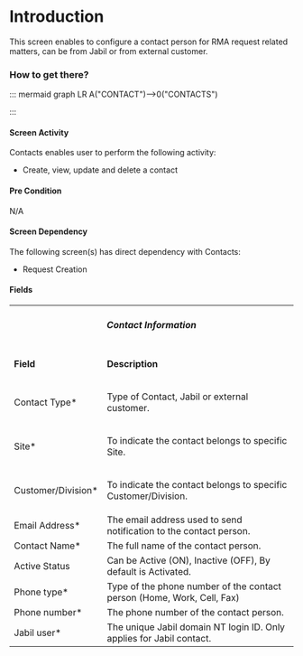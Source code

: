 # Introduction

This screen enables to configure a contact person for RMA request related matters, can be from Jabil or from external customer. 


### How to get there?



::: mermaid
graph LR
A("CONTACT")-->0("CONTACTS")

:::


#### Screen Activity


Contacts enables user to perform the following activity:

- Create, view, update and delete a contact



#### Pre Condition


N/A


#### Screen Dependency



The following screen(s) has direct dependency with Contacts:

- Request Creation





#### Fields



<table class="confluenceTable"><tbody><tr><td style="text-align: center;" colspan="2" class="confluenceTd"><h5 id="Contacts-ContactInformation"><strong>Contact Information</strong></h5></td></tr><tr><td class="highlight confluenceTd"><p><strong>Field</strong></p></td><td class="highlight confluenceTd"><p><strong>Description</strong></p></td></tr><tr><td class="confluenceTd"><p>Contact Type*</p></td><td class="confluenceTd"><p>Type of Contact, Jabil or external customer.</p></td></tr><tr><td class="confluenceTd"><p>Site*</p></td><td class="confluenceTd"><p><span>To indicate the contact belongs to specific Site.</span></p></td></tr><tr><td class="confluenceTd"><p>Customer/Division*</p></td><td class="confluenceTd"><p><span>To indicate <span>the contact belongs</span> to specific Customer/Division.</span></p></td></tr><tr><td colspan="1" class="confluenceTd">Email Address*</td><td colspan="1" class="confluenceTd"><span>The email address used to send notification to the contact person. </span></td></tr><tr><td colspan="1" class="confluenceTd">Contact Name*</td><td colspan="1" class="confluenceTd"><span>The full name of the contact person.</span></td></tr><tr><td colspan="1" class="confluenceTd">Active Status</td><td colspan="1" class="confluenceTd"><span>Can be Active (ON), Inactive (OFF), By default is Activated.</span></td></tr><tr><td colspan="1" class="confluenceTd"><span>Phone type*</span></td><td colspan="1" class="confluenceTd"><span>Type of the phone number of the contact person (Home, Work, Cell, Fax)</span></td></tr><tr><td colspan="1" class="confluenceTd"><span>Phone number*</span></td><td colspan="1" class="confluenceTd"><span>The phone number of the contact person.</span></td></tr><tr><td colspan="1" class="confluenceTd"><span>Jabil user*</span></td><td colspan="1" class="confluenceTd"><span>The unique Jabil domain NT login ID. Only applies for Jabil contact.</span></td></tr></tbody></table>

